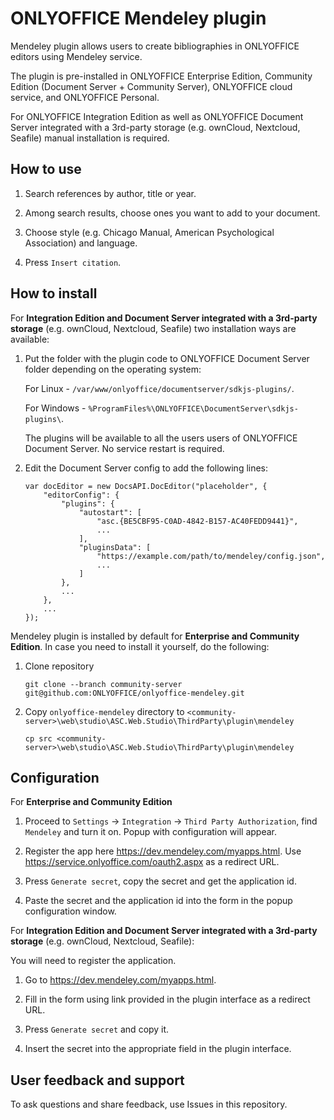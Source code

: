 # ONLYOFFICE Mendeley plugin

Mendeley plugin allows users to create bibliographies in ONLYOFFICE editors using Mendeley service.

The plugin is pre-installed in ONLYOFFICE Enterprise Edition, Community Edition (Document Server + Community Server), ONLYOFFICE cloud service, and ONLYOFFICE Personal. 

For ONLYOFFICE Integration Edition as well as ONLYOFFICE Document Server integrated with a 3rd-party storage (e.g. ownCloud, Nextcloud, Seafile) manual installation is required. 

## How to use

1. Search references by author, title or year.

2. Among search results, choose ones you want to add to your document.

3. Choose style (e.g. Chicago Manual, American Psychological Association) and language.

4. Press `Insert citation`.

## How to install

For **Integration Edition and Document Server integrated with a 3rd-party storage** (e.g. ownCloud, Nextcloud, Seafile) two installation ways are available:

1. Put the folder with the plugin code to ONLYOFFICE Document Server folder depending on the operating system:

    For Linux - `/var/www/onlyoffice/documentserver/sdkjs-plugins/`.

    For Windows - `%ProgramFiles%\ONLYOFFICE\DocumentServer\sdkjs-plugins\`.

    The plugins will be available to all the users users of ONLYOFFICE Document Server.
    No service restart is required.

2. Edit the Document Server config to add the following lines:

    ```
    var docEditor = new DocsAPI.DocEditor("placeholder", {
        "editorConfig": {
            "plugins": {
                "autostart": [
                    "asc.{BE5CBF95-C0AD-4842-B157-AC40FEDD9441}",
                    ...
                ],
                "pluginsData": [
                    "https://example.com/path/to/mendeley/config.json",
                    ...
                ]
            },
            ...
        },
        ...
    });
    ```

Mendeley plugin is installed by default for **Enterprise and Community Edition**.
In case you need to install it yourself, do the following:

1. Clone repository

    ```
    git clone --branch community-server git@github.com:ONLYOFFICE/onlyoffice-mendeley.git
    ```

2. Copy `onlyoffice-mendeley` directory to `<community-server>\web\studio\ASC.Web.Studio\ThirdParty\plugin\mendeley`

    ```
    cp src <community-server>\web\studio\ASC.Web.Studio\ThirdParty\plugin\mendeley
    ```

## Configuration

For **Enterprise and Community Edition**

1. Proceed to `Settings` -> `Integration` -> `Third Party Authorization`, find `Mendeley` and turn it on. Popup with configuration will appear.

2. Register the app here https://dev.mendeley.com/myapps.html. Use https://service.onlyoffice.com/oauth2.aspx as a redirect URL.

3. Press `Generate secret`, copy the secret and get the application id.

4. Paste the secret and the application id into the form in the popup configuration window.

For **Integration Edition and Document Server integrated with a 3rd-party storage** (e.g. ownCloud, Nextcloud, Seafile):

You will need to register the application.

1. Go to https://dev.mendeley.com/myapps.html.

2. Fill in the form using link provided in the plugin interface as a redirect URL.

3. Press `Generate secret` and copy it.

4. Insert the secret into the appropriate field in the plugin interface.

## User feedback and support

To ask questions and share feedback, use Issues in this repository.
